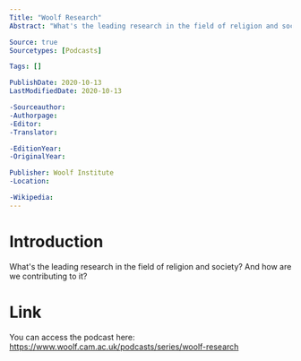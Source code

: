 ```yaml
---
Title: "Woolf Research"
Abstract: "What's the leading research in the field of religion and society? And how are we contributing to it?"

Source: true
Sourcetypes: [Podcasts]

Tags: []

PublishDate: 2020-10-13
LastModifiedDate: 2020-10-13

-Sourceauthor:
-Authorpage:
-Editor:
-Translator:

-EditionYear:
-OriginalYear:

Publisher: Woolf Institute
-Location:

-Wikipedia:
---
```

# Introduction
What's the leading research in the field of religion and society? And how are we contributing to it?

# Link
You can access the podcast here: https://www.woolf.cam.ac.uk/podcasts/series/woolf-research
